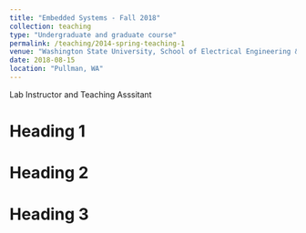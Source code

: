 ```yaml
---
title: "Embedded Systems - Fall 2018"
collection: teaching
type: "Undergraduate and graduate course"
permalink: /teaching/2014-spring-teaching-1
venue: "Washington State University, School of Electrical Engineering & Computer Science"
date: 2018-08-15
location: "Pullman, WA"
---
```


Lab Instructor and Teaching Asssitant
  
Heading 1
======

Heading 2
======

Heading 3
======
